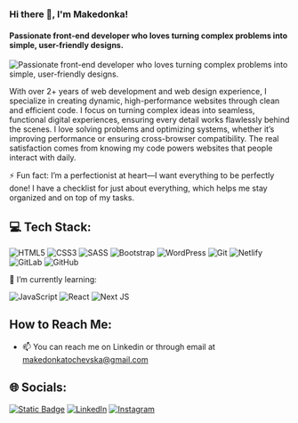 ### Hi there 👋, I'm Makedonka!
#### Passionate front-end developer who loves turning complex problems into simple, user-friendly designs.
![Passionate front-end developer who loves turning complex problems into simple, user-friendly designs.](https://i.imghippo.com/files/ZnAQ7495pU.png)

With over 2+ years of web development and web design experience, I specialize in creating dynamic, high-performance websites through clean and efficient code. I focus on turning complex ideas into seamless, functional digital experiences, ensuring every detail works flawlessly behind the scenes.
I love solving problems and optimizing systems, whether it’s improving performance or ensuring cross-browser compatibility. The real satisfaction comes from knowing my code powers websites that people interact with daily.

⚡ Fun fact:  I’m a perfectionist at heart—I want everything to be perfectly done! I have a checklist for just about everything, which helps me stay organized and on top of my tasks. 

## 💻 Tech Stack:
![HTML5](https://img.shields.io/badge/html5-%23E34F26.svg?style=for-the-badge&logo=html5&logoColor=white) 
![CSS3](https://img.shields.io/badge/css3-%231572B6.svg?style=for-the-badge&logo=css3&logoColor=white) 
![SASS](https://img.shields.io/badge/SASS-hotpink.svg?style=for-the-badge&logo=SASS&logoColor=white) 
![Bootstrap](https://img.shields.io/badge/bootstrap-%238511FA.svg?style=for-the-badge&logo=bootstrap&logoColor=white)
![WordPress](https://img.shields.io/badge/WordPress-%23117AC9.svg?style=for-the-badge&logo=WordPress&logoColor=white)
![Git](https://img.shields.io/badge/git-%23F05033.svg?style=for-the-badge&logo=git&logoColor=white) 
![Netlify](https://img.shields.io/badge/netlify-%23000000.svg?style=for-the-badge&logo=netlify&logoColor=#00C7B7) 
![GitLab](https://img.shields.io/badge/gitlab-%23181717.svg?style=for-the-badge&logo=gitlab&logoColor=white) 
![GitHub](https://img.shields.io/badge/github-%23121011.svg?style=for-the-badge&logo=github&logoColor=white) 

🌱 I’m currently learning:

![JavaScript](https://img.shields.io/badge/javascript-%23323330.svg?style=for-the-badge&logo=javascript&logoColor=%23F7DF1E) 
![React](https://img.shields.io/badge/react-%2320232a.svg?style=for-the-badge&logo=react&logoColor=%2361DAFB)
![Next JS](https://img.shields.io/badge/Next-black?style=for-the-badge&logo=next.js&logoColor=white) 


## How to Reach Me:
- 📫 You can reach me on Linkedin or through email at makedonkatochevska@gmail.com

## 🌐 Socials:
[![Static Badge](https://img.shields.io/badge/GitHub-white?style=flat&logo=github&logoColor=black&logoSize=auto&labelColor=white&color=white&cacheSeconds=3600&link=https%3A%2F%2Fgithub.com%2Fmakedonkatochevska)](https://github.com/makedonkatochevska)
[![LinkedIn](https://img.shields.io/badge/LinkedIn-%230077B5.svg?logo=linkedin&logoColor=white)](https://linkedin.com/in/makedonka-tochevska) [![Instagram](https://img.shields.io/badge/Instagram-%23E4405F.svg?logo=Instagram&logoColor=white)](https://instagram.com/tochevskaa) 








